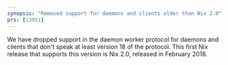 ```yaml
---
synopsis: "Removed support for daemons and clients older than Nix 2.0"
prs: [13951]
---
```


We have dropped support in the daemon worker protocol for daemons and clients that don't speak at least version 18 of the protocol. This first Nix release that supports this version is Nix 2.0, released in February 2018.
